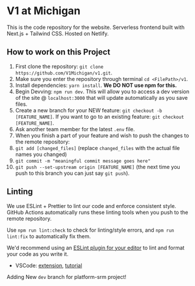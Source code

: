 # V1 at Michigan

This is the code repository for the website. Serverless frontend built with Next.js + Tailwind CSS. Hosted on Netlify.

## How to work on this Project

1. First clone the repository: `git clone https://github.com/V1Michigan/v1.git`.
2. Make sure you enter the repository through terminal `cd <FilePath>/v1`.
3. Install dependencies: `yarn install`. **We DO NOT use npm for this.**
4. Begin Devving: `npm run dev`. This will allow you to access a dev version of the site @ `localhost:3000` that will update automatically as you save files.
5. Create a new branch for your NEW feature: `git checkout -b [FEATURE_NAME]`. If you want to go to an existing feature: `git checkout [FEATURE_NAME]`.
6. Ask another team member for the latest `.env` file.
7. When you finish a part of your feature and wish to push the changes to the remote repository:
8. `git add [changed_files]` (replace `changed_files` with the actual file names you changed)
9. `git commit -m "meaningful commit message goes here"`
10. `git push --set-upstream origin [FEATURE_NAME]` (the next time you push to this branch you can just say `git push`).

## Linting

We use ESLint + Prettier to lint our code and enforce consistent style. GitHub Actions automatically runs these linting tools when you push to the remote repository.

Use `npm run lint:check` to check for linting/style errors, and `npm run lint:fix` to automatically fix them.

We'd recommend using an [ESLint plugin for your editor](https://eslint.org/docs/user-guide/integrations) to lint and format your code as you write it.
- VSCode: [extension](https://marketplace.visualstudio.com/items?itemName=dbaeumer.vscode-eslint), [tutorial](https://www.digitalocean.com/community/tutorials/linting-and-formatting-with-eslint-in-vs-code)

Adding New ```dev``` branch for platform-srm project!